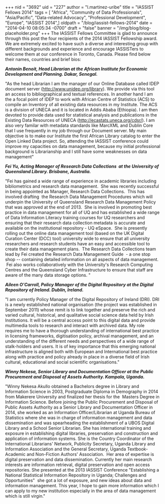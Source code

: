 +++
nid = "3692"
uid = "227"
author = "l.martinez-uribe"
title = "IASSIST Fellows 2014"
tags = [ "Africa", "Community of Data Professionals", "Asia/Pacific", "Data-related Advocacy", "Professional Development", "Europe", "IASSIST 2014",]
oldpath = "/blog/iassist-fellows-2014"
date = "2014-04-10 08:05:34 -0700"
draft = "false"
banner = "/img/blog/blog-placeholder.png"
+++
The IASSIST Fellows Committee is glad to announce through this post the
four recipients of the 2014 IASSIST Fellowship award. We are extremely
excited to have such a diverse and interesting group with different
backgrounds and experience and encourage IASSISTers to welcome them at
our conference in Toronto, Canada.
Please find below their names, countries and brief bios:

***Antonin Benoit, Head Librarian at the African Institute for Economic
Development and Planning. Dakar, Senegal.***

 "As the head Librarian I am the manager of our Online Database called
IDEP document server (http://www.unidep.org/library). We provide via
this tool an access to bibliographical and textual references. In
another hand I am the a focal point of IDEP to work with African Centre
of Statistics (ACS) to compile an Inventory of all existing data
resources in my Institute. The ACS is a division of UNECA and it is
located in Addis Ababa (Ethiopia). I am then devoted to provide data
used for statistical analysis and publications in the Existing Data
Resources of UNECA (http://ecastats.uneca.org/cdsr/). I am also very
familar with metadata standards like MarcXML and Dublin Core that I use
frequently in my job through our Document server. My main objective is
to make our Institute the first African Library catalog to enter the
Open Linked Data project. So, attending the IASSIST conference could
improve my capacities on data management, because my initial
professional background is Librarianship and I still have some
weaknesses on data management"

***Fei Yu, Acting Manager of Research Data Collections  at the
University of Queensland Library. Brisbane, Australia.***

 "Fei has gained a wide range of experience in academic libraries
including bibliometrics and research data management.  She was recently
successful in being appointed as Manager, Research Data Collections.
 This has involved drafting  the Research Data Management Procedures
which will underpin the University of Queensland Research Data
Management Policy that was approved at the end of 2013.  She is involved
in promoting best practice in data management for all of UQ and has
established a wide range of Data Information Literacy training courses
for UQ researchers and ensuring that their research data collection
metadata is accurate and available on the institutional repository - UQ
eSpace.  She is presently rolling out the online data management tool
(based on the UK Digital Curation Center (DCC) tool) university wide to
ensure that all university researchers and research students have an
easy and accessible tool to create their data management plans.  The
Research Data Collections team lead by Fei created the Research Data
Management Guide  - a one stop shop -- containing detailed information
on all aspects of data management.  Fei also works collaboratively with
the University's Research Computing Centres and the Queensland Cyber
Infrastructure to ensure that staff are aware of the many data storage
options. "

***Aileen O'Carroll, Policy Manager of the Digital Repository at the
Digital Repository of Ireland. Dublin, Ireland.***

 "I am currently Policy Manager of the Digital Repository of Ireland
(DRI). DRI is a newly established national organisation (the project was
established in September 2011) whose remit is to link together and
preserve the rich and varied cultural, historical, and qualitative
social science data held by Irish Institutions. It will be a central
access point to this digital data and provide multimedia tools to
research and interact with archived data. My role requires me to have a
thorough understanding of international best practice in licensing
frameworks, digitisation policy, archival management, and an
understanding of the different needs and perspectives of a wide range of
stalk-holders and users. It is of key importance that this emerging
national infrastructure is aligned both with European and International
best practice along with practice and policy already in place in a
diverse field of Irish cultural, educational and social scientific
organisations."

***Winny Nekesa, Senior Library and Documentation Officer at the Public
Procurement and Disposal of Assets Authority. Kampala, Uganda.***

 "Winny Nekesa Akullo obtained a Bachelors degree in Library and
Information Science in 2003, Postgraduate Diploma in Demography in 2014
from Makerere University and finalized her thesis for the  Masters
Degree in Information Science. Before joining the Public Procurement and
Disposal of Public Assets Authority as a Senior Library and
Documentation Officer in 2014, she worked as an Information
Officer/Librarian at Uganda Bureau of Statistics where she was in charge
of information management and data dissemination and was spearheading
the establishment of a UBOS Digital Library and a School Senior
Librarian. She has international training and exposure in establishing
digital libraries, preservation and construction and application of
information systems. She is the Country Coordinator of the International
Librarians' Network, Publicity Secretary, Uganda Library and Information
Association and the General Secretary, Uganda Textbook-Academic and
Non-Fiction Authors' Association.  Her area of expertise is digital
preservation and data dissemination. Currently her main research
interests are information retrieval, digital preservation and open
access repositories. She presented at the 2013 IASSIST Conference
"Establishing a National Statistical Information Repository in Uganda;
Challenges and Opportunities"  she got a lot of exposure, and new ideas
about data and information management. This year, I hope to gain more
information which I can apply to my new institution especially in the
area of data management which is still virgin."
